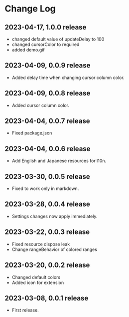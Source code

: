 # Change Log

## 2023-04-17, 1.0.0 release

- changed default value of updateDelay to 100
- changed cursorColor to required
- added demo.gif

## 2023-04-09, 0.0.9 release

- Added delay time when changing cursor column color.

## 2023-04-09, 0.0.8 release

- Added cursor column color.

## 2023-04-04, 0.0.7 release

- Fixed package.json

## 2023-04-04, 0.0.6 release

- Add English and Japanese resources for l10n.

## 2023-03-30, 0.0.5 release

- Fixed to work only in markdown.

## 2023-03-28, 0.0.4 release

- Settings changes now apply immediately.

## 2023-03-22, 0.0.3 release

- Fixed resource dispose leak
- Change rangeBehavior of colored ranges

## 2023-03-20, 0.0.2 release

- Changed default colors
- Added icon for extension

## 2023-03-08, 0.0.1 release

- First release.

